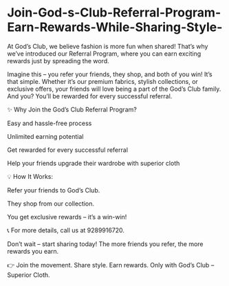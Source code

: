 # Join-God-s-Club-Referral-Program-Earn-Rewards-While-Sharing-Style-

At God’s Club, we believe fashion is more fun when shared! That’s why we’ve introduced our Referral Program, where you can earn exciting rewards just by spreading the word.

Imagine this – you refer your friends, they shop, and both of you win! It’s that simple. Whether it’s our premium fabrics, stylish collections, or exclusive offers, your friends will love being a part of the God’s Club family. And you? You’ll be rewarded for every successful referral.

✨ Why Join the God’s Club Referral Program?

Easy and hassle-free process

Unlimited earning potential

Get rewarded for every successful referral

Help your friends upgrade their wardrobe with superior cloth

💡 How It Works:

Refer your friends to God’s Club.

They shop from our collection.

You get exclusive rewards – it’s a win-win!

📞 For more details, call us at 9289916720.

Don’t wait – start sharing today! The more friends you refer, the more rewards you earn.

👉 Join the movement. Share style. Earn rewards. Only with God’s Club – Superior Cloth.
